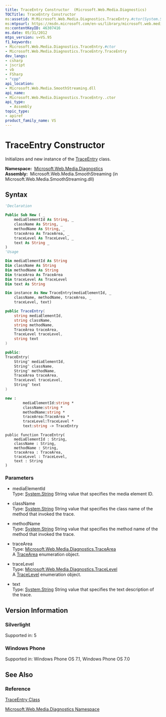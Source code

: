 ```yaml
---
title: TraceEntry Constructor  (Microsoft.Web.Media.Diagnostics)
TOCTitle: TraceEntry Constructor
ms:assetid: M:Microsoft.Web.Media.Diagnostics.TraceEntry.#ctor(System.String,System.String,System.String,Microsoft.Web.Media.Diagnostics.TraceArea,Microsoft.Web.Media.Diagnostics.TraceLevel,System.String)
ms:mtpsurl: https://msdn.microsoft.com/en-us/library/microsoft.web.media.diagnostics.traceentry.traceentry(v=VS.95)
ms:contentKeyID: 46307416
ms.date: 05/31/2012
mtps_version: v=VS.95
f1_keywords:
- Microsoft.Web.Media.Diagnostics.TraceEntry.#ctor
- Microsoft.Web.Media.Diagnostics.TraceEntry.TraceEntry
dev_langs:
- csharp
- jscript
- vb
- FSharp
- "cpp"
api_location:
- Microsoft.Web.Media.SmoothStreaming.dll
api_name:
- Microsoft.Web.Media.Diagnostics.TraceEntry..ctor
api_type:
  - Assembly
topic_type:
- apiref
product_family_name: VS
---
```


# TraceEntry Constructor

Initializes and new instance of the [TraceEntry](traceentry-class-microsoft-web-media-diagnostics_1.md) class.

**Namespace:**  [Microsoft.Web.Media.Diagnostics](microsoft-web-media-diagnostics-namespace_1.md)  
**Assembly:**  Microsoft.Web.Media.SmoothStreaming (in Microsoft.Web.Media.SmoothStreaming.dll)

## Syntax

```vb
'Declaration

Public Sub New ( _
    mediaElementId As String, _
    className As String, _
    methodName As String, _
    traceArea As TraceArea, _
    traceLevel As TraceLevel, _
    text As String _
)
'Usage

Dim mediaElementId As String
Dim className As String
Dim methodName As String
Dim traceArea As TraceArea
Dim traceLevel As TraceLevel
Dim text As String

Dim instance As New TraceEntry(mediaElementId, _
    className, methodName, traceArea, _
    traceLevel, text)
```

```csharp
public TraceEntry(
    string mediaElementId,
    string className,
    string methodName,
    TraceArea traceArea,
    TraceLevel traceLevel,
    string text
)
```

```cpp
public:
TraceEntry(
    String^ mediaElementId, 
    String^ className, 
    String^ methodName, 
    TraceArea traceArea, 
    TraceLevel traceLevel, 
    String^ text
)
```

``` fsharp
new : 
        mediaElementId:string * 
        className:string * 
        methodName:string * 
        traceArea:TraceArea * 
        traceLevel:TraceLevel * 
        text:string -> TraceEntry
```

```jscript
public function TraceEntry(
    mediaElementId : String, 
    className : String, 
    methodName : String, 
    traceArea : TraceArea, 
    traceLevel : TraceLevel, 
    text : String
)
```

### Parameters

  - mediaElementId  
    Type: [System.String](https://msdn.microsoft.com/library/s1wwdcbf\(v=vs.95\))  
    String value that specifies the media element ID.

<!-- end list -->

  - className  
    Type: [System.String](https://msdn.microsoft.com/library/s1wwdcbf\(v=vs.95\))  
    String value that specifies the class name of the method that invoked the trace.

<!-- end list -->

  - methodName  
    Type: [System.String](https://msdn.microsoft.com/library/s1wwdcbf\(v=vs.95\))  
    String value that specifies the method name of the method that invoked the trace.

<!-- end list -->

  - traceArea  
    Type: [Microsoft.Web.Media.Diagnostics.TraceArea](tracearea-enumeration-microsoft-web-media-diagnostics_1.md)  
    A [TraceArea](tracearea-enumeration-microsoft-web-media-diagnostics_1.md) enumeration object.

<!-- end list -->

  - traceLevel  
    Type: [Microsoft.Web.Media.Diagnostics.TraceLevel](tracelevel-enumeration-microsoft-web-media-diagnostics_1.md)  
    A [TraceLevel](tracelevel-enumeration-microsoft-web-media-diagnostics_1.md) enumeration object.

<!-- end list -->

  - text  
    Type: [System.String](https://msdn.microsoft.com/library/s1wwdcbf\(v=vs.95\))  
    String value that specifies the text description of the trace.

## Version Information

### Silverlight

Supported in: 5  

### Windows Phone

Supported in: Windows Phone OS 7.1, Windows Phone OS 7.0  

## See Also

### Reference

[TraceEntry Class](traceentry-class-microsoft-web-media-diagnostics_1.md)

[Microsoft.Web.Media.Diagnostics Namespace](microsoft-web-media-diagnostics-namespace_1.md)

